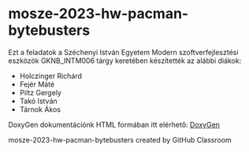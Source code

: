 # mosze-2023-hw-pacman-bytebusters
Ezt a feladatok a Széchenyi István Egyetem Modern szoftverfejlesztési eszközök GKNB_INTM006 tárgy keretében készítették az alábbi diákok:
- Holczinger Richárd
- Fejér Máté
- Piltz Gergely
- Takó István
- Tárnok Ákos

DoxyGen dokumentációnk HTML formában itt elérhető: 
[DoxyGen](https://drive.google.com/drive/folders/1n-S2a2zvf04htJDZbIBGGr6EFYUs_8BC?usp=sharing)

mosze-2023-hw-pacman-bytebusters created by GitHub Classroom

